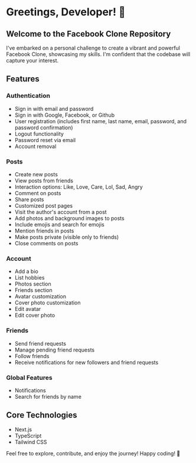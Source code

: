 # Greetings, Developer! 👋

## Welcome to the Facebook Clone Repository

I've embarked on a personal challenge to create a vibrant and powerful Facebook Clone, showcasing my skills. I'm confident that the codebase will capture your interest.

## Features

### Authentication
- Sign in with email and password
- Sign in with Google, Facebook, or Github
- User registration (includes first name, last name, email, password, and password confirmation)
- Logout functionality
- Password reset via email
- Account removal

### Posts
- Create new posts
- View posts from friends
- Interaction options: Like, Love, Care, Lol, Sad, Angry
- Comment on posts
- Share posts
- Customized post pages
- Visit the author's account from a post
- Add photos and background images to posts
- Include emojis and search for emojis
- Mention friends in posts
- Make posts private (visible only to friends)
- Close comments on posts

### Account
- Add a bio
- List hobbies
- Photos section
- Friends section
- Avatar customization
- Cover photo customization
- Edit avatar
- Edit cover photo

### Friends
- Send friend requests
- Manage pending friend requests
- Follow friends
- Receive notifications for new followers and friend requests

### Global Features
- Notifications
- Search for friends by name

## Core Technologies

- Next.js
- TypeScript
- Tailwind CSS

Feel free to explore, contribute, and enjoy the journey! Happy coding! 🚀
